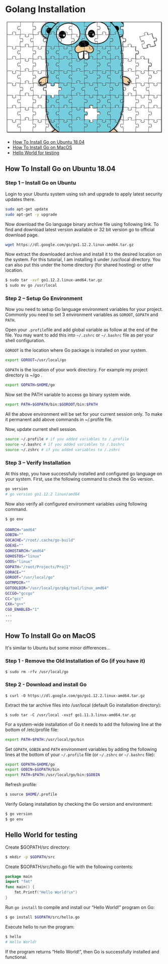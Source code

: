 # Golang Installation
![Gopher jigsaw](../jigsaw.png)

 * [How To Install Go on Ubuntu 18.04](#install-go-on-ubuntu)
 * [How To Install Go on MacOS](#install-go-on-macos)
 * [Hello World for testing](#hello-world-in-golang)

## How To Install Go on Ubuntu 18.04

### Step 1 – Install Go on Ubuntu
Login to your Ubuntu system using ssh and upgrade to apply latest security updates there.

```bash
sudo apt-get update
sudo apt-get -y upgrade
```

Now download the Go language binary archive file using following link. To find and download latest version available or 32 bit version go to official download page.

```bash
wget https://dl.google.com/go/go1.12.2.linux-amd64.tar.gz
```

Now extract the downloaded archive and install it to the desired location on the system. For this tutorial, I am installing it under /usr/local directory. You can also put this under the home directory (for shared hosting) or other location.

```bash
$ sudo tar -xvf go1.12.2.linux-amd64.tar.gz
$ sudo mv go /usr/local
```

### Step 2 – Setup Go Environment
Now you need to setup Go language environment variables for your project. Commonly you need to set 3 environment variables as `GOROOT`, `GOPATH` and `PATH`.

Open your `.profile`file and add global variable as follow at the end of the file. You may want to add this into `~/.zshrc` or `~/.bashrc` file as per your shell configuration.


`GOROOT` is the location where Go package is installed on your system.

```bash
export GOROOT=/usr/local/go
```

`GOPATH` is the location of your work directory. For example my project directory is ~/go .

```bash
export GOPATH=$HOME/go
```

Now set the PATH variable to access go binary system wide.

```bash
export PATH=$GOPATH/bin:$GOROOT/bin:$PATH
```

All the above environment will be set for your current session only. To make it permanent add above commands in ~/.profile file.

Now, update current shell session.

``` bash 
source ~/.profile # if you added variables to /.profile
source ~/.bashrc # if you added variables to /.bashrc
source ~/.zshrc # if you added variables to /.zshrc
```


### Step 3 – Verify Installation
At this step, you have successfully installed and configured go language on your system. First, use the following command to check the Go version.

``` bash
go version
# go version go1.12.2 linux/amd64
```

Now also verify all configured environment variables using following command.

``` bash
$ go env

GOARCH="amd64"
GOBIN=""
GOCACHE="/root/.cache/go-build"
GOEXE=""
GOHOSTARCH="amd64"
GOHOSTOS="linux"
GOOS="linux"
GOPATH="/root/Projects/Proj1"
GORACE=""
GOROOT="/usr/local/go"
GOTMPDIR=""
GOTOOLDIR="/usr/local/go/pkg/tool/linux_amd64"
GCCGO="gccgo"
CC="gcc"
CXX="g++"
CGO_ENABLED="1"
...
...
```


## How To Install Go on MacOS
It's similar to Ubuntu but some minor differences...

### Step 1 - Remove the Old Installation of Go (if you have it)

```
$ sudo rm -rfv /usr/local/go
```

### Step 2 - Download and install Go

```
$ curl -O https://dl.google.com/go/go1.12.2.linux-amd64.tar.gz
```

Extract the tar archive files into /usr/local (default Go installation directory):

```
$ sudo tar -C /usr/local -xvzf go1.11.3.linux-amd64.tar.gz
```

For a system-wide installation of Go it needs to add the following line at the bottom of /etc/profile file:

``` bash
export PATH=$PATH:/usr/local/go/bin
```

Set `GOPATH`, `GOBIN` and `PATH` environment variables by adding the following lines at the bottom of your `~/.profile` file (or `~/.zshrc` or `~/.bashrc` file):

``` bash
export GOPATH=$HOME/go
export GOBIN=$GOPATH/bin
export PATH=$PATH:/usr/local/go/bin:$GOBIN
```

Refresh profile:

```bash
$ source $HOME/.profile
```

Verify Golang installation by checking the Go version and environment:

```bash
$ go version
$ go env
```

## Hello World for testing

Create $GOPATH/src directory:

```bash
$ mkdir -p $GOPATH/src
```

Create $GOPATH/src/hello.go file with the following contents:

``` go
package main
import "fmt"
func main() {
    fmt.Printf("Hello World!\n")
}
```

Run `go install` to compile and install our “Hello World!” program on Go:

```bash 
$ go install $GOPATH/src/hello.go
```

Execute hello to run the program:

```bash
$ hello
# Hello World!
```
If the program returns “Hello World!”, then Go is successfully installed and functional.